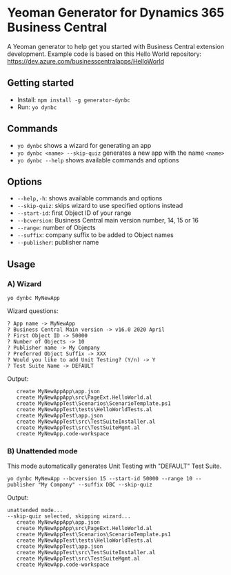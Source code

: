 # Yeoman Generator for Dynamics 365 Business Central

A Yeoman generator to help get you started with Business Central extension development.
Example code is based on this Hello World repository: https://dev.azure.com/businesscentralapps/HelloWorld

## Getting started

* Install: `npm install -g generator-dynbc`
* Run: `yo dynbc`

## Commands

* `yo dynbc` shows a wizard for generating an app
* `yo dynbc <name> --skip-quiz` generates a new app with the name `<name>`
* `yo dynbc --help` shows available commands and options

## Options

* `--help,-h`: shows available commands and options
* `--skip-quiz`: skips wizard to use specified options instead
* `--start-id`: first Object ID of your range
* `--bcversion`: Business Central main version number, 14, 15 or 16
* `--range`: number of Objects
* `--suffix`: company suffix to be added to Object names
* `--publisher`: publisher name

## Usage

### A) Wizard

`yo dynbc MyNewApp`

Wizard questions:
```
? App name -> MyNewApp
? Business Central Main version -> v16.0 2020 April
? First Object ID -> 50000
? Number of Objects -> 10
? Publisher name -> My Company
? Preferred Object Suffix -> XXX
? Would you like to add Unit Testing? (Y/n) -> Y
? Test Suite Name -> DEFAULT
```
Output:
```
   create MyNewAppApp\app.json
   create MyNewAppApp\src\PageExt.HelloWorld.al
   create MyNewAppTest\Scenarios\ScenarioTemplate.ps1
   create MyNewAppTest\tests\HelloWorldTests.al
   create MyNewAppTest\app.json
   create MyNewAppTest\src\TestSuiteInstaller.al
   create MyNewAppTest\src\TestSuiteMgmt.al
   create MyNewApp.code-workspace
```

### B) Unattended mode

This mode automatically generates Unit Testing with "DEFAULT" Test Suite.

`yo dynbc MyNewApp --bcversion 15 --start-id 50000 --range 10 --publisher "My Company" --suffix DBC --skip-quiz`

Output:
```
unattended mode...
--skip-quiz selected, skipping wizard...
   create MyNewAppApp\app.json
   create MyNewAppApp\src\PageExt.HelloWorld.al
   create MyNewAppTest\Scenarios\ScenarioTemplate.ps1
   create MyNewAppTest\tests\HelloWorldTests.al
   create MyNewAppTest\app.json
   create MyNewAppTest\src\TestSuiteInstaller.al
   create MyNewAppTest\src\TestSuiteMgmt.al
   create MyNewApp.code-workspace
```

